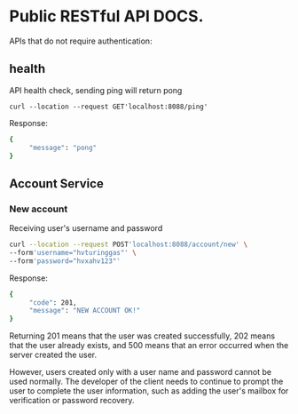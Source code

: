 # Public RESTful API DOCS.

APIs that do not require authentication:

## health

API health check, sending ping will return pong

```
curl --location --request GET'localhost:8088/ping'
```

Response:

```bash
{
     "message": "pong"
}
```

## Account Service

### New account

Receiving user's username and password

```bash
curl --location --request POST'localhost:8088/account/new' \
--form'username="hvturinggas"' \
--form'password="hvxahv123"'
```

Response:

```bash
{
     "code": 201,
     "message": "NEW ACCOUNT OK!"
}
```

Returning 201 means that the user was created successfully, 202 means that the user already exists, and 500 means that an error occurred when the server created the user.

However, users created only with a user name and password cannot be used normally. The developer of the client needs to continue to prompt the user to complete the user information, such as adding the user's mailbox for verification or password recovery.